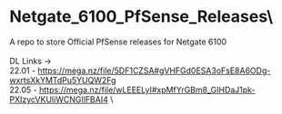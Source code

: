 # Netgate_6100_PfSense_Releases\
A repo to store Official PfSense releases for Netgate 6100 \
 \
DL Links -> \
22.01 - https://mega.nz/file/5DF1CZSA#gVHFGd0ESA3oFsE8A6ODg-wxrtsXkYMTdPu5YUQW2Fg \
22.05 - https://mega.nz/file/wLEEELyI#xpMfYrGBm8_GIHDaJ1pk-PXIzycVKUliWCNGIlFBAI4 \

